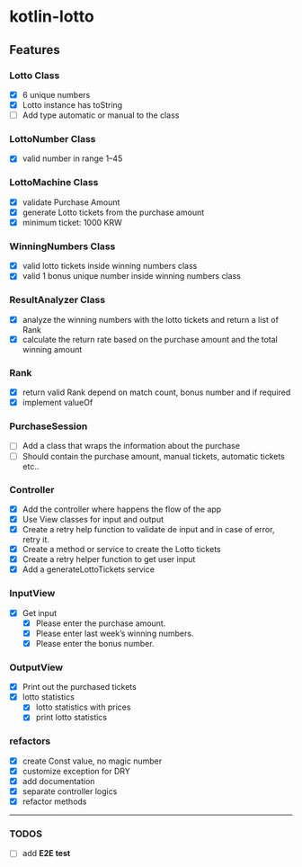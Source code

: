 # kotlin-lotto

## Features

### Lotto Class

- [x] 6 unique numbers
- [x] Lotto instance has toString
- [ ] Add type automatic or manual to the class

### LottoNumber Class

- [x] valid number in range 1–45

### LottoMachine Class

- [x] validate Purchase Amount
- [x] generate Lotto tickets from the purchase amount
- [x] minimum ticket: 1000 KRW

### WinningNumbers Class

- [x] valid lotto tickets inside winning numbers class
- [x] valid 1 bonus unique number inside winning numbers class

### ResultAnalyzer Class

- [x] analyze the winning numbers with the lotto tickets and return a list of Rank
- [x] calculate the return rate based on the purchase amount and the total winning amount

### Rank

- [x] return valid Rank depend on match count, bonus number and if required
- [x] implement valueOf

### PurchaseSession

- [ ] Add a class that wraps the information about the purchase
- [ ] Should contain the purchase amount, manual tickets, automatic tickets etc..

### Controller

- [x] Add the controller where happens the flow of the app
- [x] Use View classes for input and output
- [x] Create a retry help function to validate de input and in case of error, retry it.
- [x] Create a method or service to create the Lotto tickets
- [x] Create a retry helper function to get user input
- [x] Add a generateLottoTickets service

### InputView

- [x] Get input
    - [x] Please enter the purchase amount.
    - [x] Please enter last week’s winning numbers.
    - [x] Please enter the bonus number.

### OutputView

- [x] Print out the purchased tickets
- [x] lotto statistics
    - [x] lotto statistics with prices
    - [x] print lotto statistics

### refactors

- [x] create Const value, no magic number
- [x] customize exception for DRY
- [x] add documentation
- [x] separate controller logics
- [x] refactor methods

---

### TODOS

- [ ] add **E2E test**
